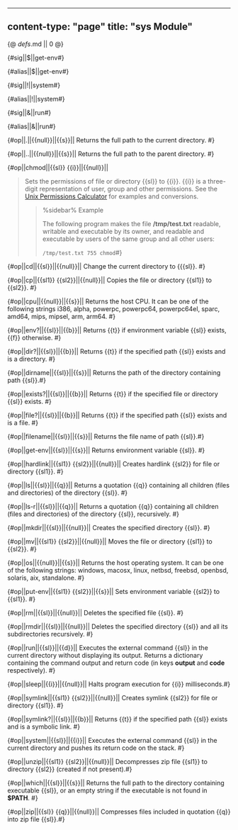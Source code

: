 -----
content-type: "page"
title: "sys Module"
-----
{@ _defs_.md || 0 @}

{#sig||$||get-env#}

{#alias||$||get-env#}

{#sig||\!||system#}

{#alias||\!||system#}

{#sig||&||run#}

{#alias||&||run#}

{#op||.||{{null}}||{{s}}||
Returns the full path to the current directory. #}

{#op||..||{{null}}||{{s}}||
Returns the full path to the parent directory. #}

{#op||chmod||{{sl}} {{i}}||{{null}}||
> Sets the permissions of file or directory {{sl}} to {{i}}. {{i}} is a three-digit representation of user, group and other permissions. See the [Unix Permissions Calculator](http://permissions-calculator.org/) for examples and conversions.
> 
> > %sidebar%
> > Example
> > 
> > The following program makes the file **/tmp/test.txt** readable, writable and executable by its owner, and readable and executable by users of the same group and all other users:
> > 
> > `/tmp/test.txt 755 chmod`#}

{#op||cd||{{sl}}||{{null}}||
Change the current directory to {{{sl}}. #}

{#op||cp||{{sl1}} {{sl2}}||{{null}}||
Copies the file or directory {{sl1}} to {{sl2}}. #}

{#op||cpu||{{null}}||{{s}}||
Returns the host CPU. It can be one of the following strings i386, alpha, powerpc, powerpc64, powerpc64el, sparc, amd64, mips, mipsel, arm, arm64. #}

{#op||env?||{{sl}}||{{b}}||
Returns {{t}} if environment variable {{sl}} exists, {{f}} otherwise. #}

{#op||dir?||{{sl}}||{{b}}||
Returns {{t}} if the specified path {{sl}} exists and is a directory. #}

{#op||dirname||{{sl}}||{{s}}||
Returns the path of the directory containing path {{sl}}.#}

{#op||exists?||{{sl}}||{{b}}||
Returns {{t}} if the specified file or directory {{sl}} exists. #}

{#op||file?||{{sl}}||{{b}}||
Returns {{t}} if the specified path {{sl}} exists and is a file. #}

{#op||filename||{{sl}}||{{s}}||
Returns the file name of path {{sl}}.#}

{#op||get-env||{{sl}}||{{s}}||
Returns environment variable {{sl}}. #}

{#op||hardlink||{{sl1}} {{sl2}}||{{null}}||
Creates hardlink {{sl2}} for file or directory {{sl1}}. #}

{#op||ls||{{sl}}||{{q}}||
Returns a quotation {{q}} containing all children (files and directories) of the directory {{sl}}. #}

{#op||ls-r||{{sl}}||{{q}}||
Returns a quotation {{q}} containing all children (files and directories) of the directory {{sl}}, recursively. #}

{#op||mkdir||{{sl}}||{{null}}||
Creates the specified directory {{sl}}. #}

{#op||mv||{{sl1}} {{sl2}}||{{null}}||
Moves the file or directory {{sl1}} to {{sl2}}. #}

{#op||os||{{null}}||{{s}}||
Returns the host operating system. It can be one of the following strings: windows, macosx, linux, netbsd, freebsd, openbsd, solaris, aix, standalone. #}

{#op||put-env||{{sl1}} {{sl2}}||{{s}}||
Sets environment variable {{sl2}} to {{sl1}}. #}

{#op||rm||{{sl}}||{{null}}||
Deletes the specified file {{sl}}. #}

{#op||rmdir||{{sl}}||{{null}}||
Deletes the specified directory {{sl}} and all its subdirectories recursively. #}

{#op||run||{{sl}}||{{d}}||
Executes the external command {{sl}} in the current directory without displaying its output. Returns a dictionary containing the command output and return code (in keys **output** and **code** respectively). #}

{#op||sleep||{{i}}||{{null}}||
Halts program execution for {{i}} milliseconds.#}

{#op||symlink||{{sl1}} {{sl2}}||{{null}}||
Creates symlink {{sl2}} for file or directory {{sl1}}. #}

{#op||symlink?||{{sl}}||{{b}}||
Returns {{t}} if the specified path {{sl}} exists and is a symbolic link. #}

{#op||system||{{sl}}||{{i}}||
Executes the external command {{sl}} in the current directory and pushes its return code on the stack. #}

{#op||unzip||{{sl1}} {{sl2}}||{{null}}||
Decompresses zip file {{sl1}} to directory {{sl2}} (created if not present).#}

{#op||which||{{sl}}||{{s}}||
Returns the full path to the directory containing executable {{sl}}, or an empty string if the executable is not found in **$PATH**. #}

{#op||zip||{{sl}} {{q}}||{{null}}||
Compresses files included in quotation {{q}} into zip file {{sl}}.#}
